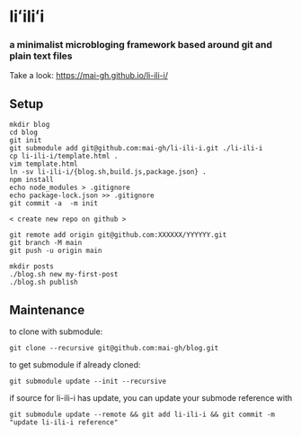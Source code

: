 # liʻiliʻi

### a minimalist microbloging framework based around git and plain text files

Take a look: https://mai-gh.github.io/li-ili-i/


## Setup

```
mkdir blog
cd blog
git init
git submodule add git@github.com:mai-gh/li-ili-i.git ./li-ili-i
cp li-ili-i/template.html .
vim template.html
ln -sv li-ili-i/{blog.sh,build.js,package.json} .
npm install
echo node_modules > .gitignore
echo package-lock.json >> .gitignore
git commit -a  -m init

< create new repo on github >

git remote add origin git@github.com:XXXXXX/YYYYYY.git
git branch -M main
git push -u origin main

mkdir posts
./blog.sh new my-first-post
./blog.sh publish
```

## Maintenance

to clone with submodule:

`git clone --recursive git@github.com:mai-gh/blog.git`

to get submodule if already cloned:

`git submodule update --init --recursive`

if source for li-ili-i has update, you can update your submode reference with

`git submodule update --remote && git add li-ili-i && git commit -m "update li-ili-i reference"`
